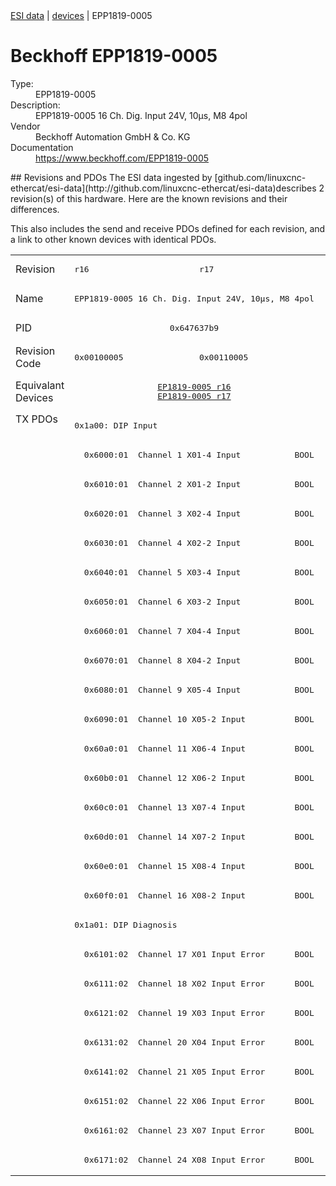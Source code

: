 <div class="nav"><a href="/esi-data">ESI data</a> | <a href="/esi-data/devices">devices</a> | EPP1819-0005</div>

#  Beckhoff EPP1819-0005

<dl>
  <dt>Type:</dt><dd>EPP1819-0005</dd>
  <dt>Description:</dt><dd>EPP1819-0005 16 Ch. Dig. Input 24V, 10µs, M8 4pol</dd>
  <dt>Vendor</dt><dd>Beckhoff Automation GmbH & Co. KG</dd>
  <dt>Documentation</dt><dd><a href="https://www.beckhoff.com/EPP1819-0005">https://www.beckhoff.com/EPP1819-0005</a></dd>
</dl>
## Revisions and PDOs
The ESI data ingested by [github.com/linuxcnc-ethercat/esi-data](http://github.com/linuxcnc-ethercat/esi-data)describes 2 revision(s) of this hardware.  Here are the known revisions and their differences.

This also includes the send and receive PDOs defined for each revision, and a link to other known devices with identical PDOs.

<table>
<tr >
<td class="first">Revision</td>
<td ><pre>r16</pre></td>
<td ><pre>r17</pre></td>
</tr>
<tr >
<td class="first">Name</td>
<td  colspan=2 align="center"><pre>EPP1819-0005 16 Ch. Dig. Input 24V, 10µs, M8 4pol</pre></td>
</tr>
<tr >
<td class="first">PID</td>
<td  colspan=2 align="center"><pre>0x647637b9</pre></td>
</tr>
<tr >
<td class="first">Revision Code</td>
<td ><pre>0x00100005</pre></td>
<td ><pre>0x00110005</pre></td>
</tr>
<tr >
<td class="first">Equivalant Devices</td>
<td  colspan=2 align="center"><pre><a href="EP1819-0005">EP1819-0005 r16</a><br/><a href="EP1819-0005">EP1819-0005 r17</a></pre></td>
</tr>
<tr class="txpdo pdosection">
<td class="first" rowspan=26 valign=top>TX PDOs</td>
<td colspan=2 align="left"><pre>0x1a00: DIP Input</pre></td>
<td></td>
</tr>
<tr class="txpdo">
<td  colspan=2 align="left"><pre>  0x6000:01  Channel 1 X01-4 Input           BOOL</pre></td>
</tr>
<tr class="txpdo">
<td  colspan=2 align="left"><pre>  0x6010:01  Channel 2 X01-2 Input           BOOL</pre></td>
</tr>
<tr class="txpdo">
<td  colspan=2 align="left"><pre>  0x6020:01  Channel 3 X02-4 Input           BOOL</pre></td>
</tr>
<tr class="txpdo">
<td  colspan=2 align="left"><pre>  0x6030:01  Channel 4 X02-2 Input           BOOL</pre></td>
</tr>
<tr class="txpdo">
<td  colspan=2 align="left"><pre>  0x6040:01  Channel 5 X03-4 Input           BOOL</pre></td>
</tr>
<tr class="txpdo">
<td  colspan=2 align="left"><pre>  0x6050:01  Channel 6 X03-2 Input           BOOL</pre></td>
</tr>
<tr class="txpdo">
<td  colspan=2 align="left"><pre>  0x6060:01  Channel 7 X04-4 Input           BOOL</pre></td>
</tr>
<tr class="txpdo">
<td  colspan=2 align="left"><pre>  0x6070:01  Channel 8 X04-2 Input           BOOL</pre></td>
</tr>
<tr class="txpdo">
<td  colspan=2 align="left"><pre>  0x6080:01  Channel 9 X05-4 Input           BOOL</pre></td>
</tr>
<tr class="txpdo">
<td  colspan=2 align="left"><pre>  0x6090:01  Channel 10 X05-2 Input          BOOL</pre></td>
</tr>
<tr class="txpdo">
<td  colspan=2 align="left"><pre>  0x60a0:01  Channel 11 X06-4 Input          BOOL</pre></td>
</tr>
<tr class="txpdo">
<td  colspan=2 align="left"><pre>  0x60b0:01  Channel 12 X06-2 Input          BOOL</pre></td>
</tr>
<tr class="txpdo">
<td  colspan=2 align="left"><pre>  0x60c0:01  Channel 13 X07-4 Input          BOOL</pre></td>
</tr>
<tr class="txpdo">
<td  colspan=2 align="left"><pre>  0x60d0:01  Channel 14 X07-2 Input          BOOL</pre></td>
</tr>
<tr class="txpdo">
<td  colspan=2 align="left"><pre>  0x60e0:01  Channel 15 X08-4 Input          BOOL</pre></td>
</tr>
<tr class="txpdo">
<td  colspan=2 align="left"><pre>  0x60f0:01  Channel 16 X08-2 Input          BOOL</pre></td>
</tr>
<tr class="txpdo pdosection">
<td  colspan=2 align="left"><pre>0x1a01: DIP Diagnosis</pre></td>
</tr>
<tr class="txpdo">
<td  colspan=2 align="left"><pre>  0x6101:02  Channel 17 X01 Input Error      BOOL</pre></td>
</tr>
<tr class="txpdo">
<td  colspan=2 align="left"><pre>  0x6111:02  Channel 18 X02 Input Error      BOOL</pre></td>
</tr>
<tr class="txpdo">
<td  colspan=2 align="left"><pre>  0x6121:02  Channel 19 X03 Input Error      BOOL</pre></td>
</tr>
<tr class="txpdo">
<td  colspan=2 align="left"><pre>  0x6131:02  Channel 20 X04 Input Error      BOOL</pre></td>
</tr>
<tr class="txpdo">
<td  colspan=2 align="left"><pre>  0x6141:02  Channel 21 X05 Input Error      BOOL</pre></td>
</tr>
<tr class="txpdo">
<td  colspan=2 align="left"><pre>  0x6151:02  Channel 22 X06 Input Error      BOOL</pre></td>
</tr>
<tr class="txpdo">
<td  colspan=2 align="left"><pre>  0x6161:02  Channel 23 X07 Input Error      BOOL</pre></td>
</tr>
<tr class="txpdo">
<td  colspan=2 align="left"><pre>  0x6171:02  Channel 24 X08 Input Error      BOOL</pre></td>
</tr>
</table>
